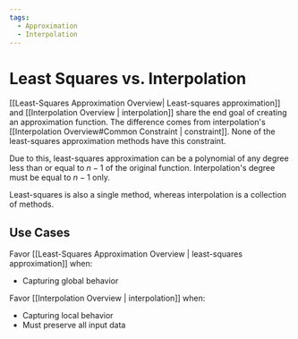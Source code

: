 ```yaml
---
tags:
  - Approximation
  - Interpolation
---
```

# Least Squares vs. Interpolation
[[Least-Squares Approximation Overview| Least-squares approximation]] and [[Interpolation Overview | interpolation]] share the end goal of creating an approximation function. The difference comes from interpolation's [[Interpolation Overview#Common Constraint | constraint]]. None of the least-squares approximation methods have this constraint.

Due to this, least-squares approximation can be a polynomial of any degree less than or equal to $n-1$ of the original function. Interpolation's degree must be equal to $n-1$ only.

Least-squares is also a single method, whereas interpolation is a collection of methods.
## Use Cases
Favor [[Least-Squares Approximation Overview | least-squares approximation]] when:
* Capturing global behavior

Favor [[Interpolation Overview | interpolation]] when:
* Capturing local behavior
* Must preserve all input data